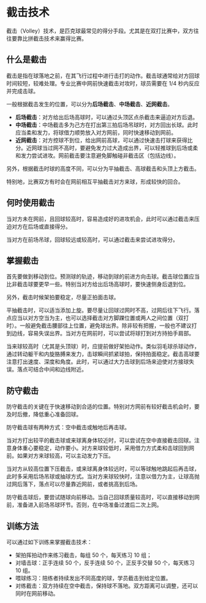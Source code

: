 # 截击技术

截击（Volley）技术，是匹克球最常见的得分手段。尤其是在双打比赛中，双方往往要靠比拼截击技术来赢得比赛。

## 什么是截击

截击是指在球落地之前，在其飞行过程中进行击打的动作。截击球通常给对方回球时间较短，较难处理。专业比赛中网前快速截击对攻时，球员需要在 1/4 秒内反应并完成击球。

一般根据截击发生的位置，可以分为**后场截击**、**中场截击**、**近网截击**。

* **后场截击**：对方给出后场高球时，可以通过头顶区点杀截击来逼迫对方后退。
* **中场截击**：中场截击多为己方在打出第三拍后场吊球时，对方回出长球。此时应当柔和发力，将球借力顺势放入对方网前，同时快速移动到网前。
* **近网截击**：对方控球不到位，给出网前高球，可以通过快速击打球来获得比分。近网球当过网不高时，要避免发力过大造成出界，可以轻推球到后场或柔和发力尝试进攻。网前截击要注意避免脚触碰非截击区（包括边线）。

另外，根据截击时球的高度不同，可以分为平抽截击、高球截击和头顶上方截击。

特别地，比赛双方有时会在网前相互平抽截击对方来球，形成较快的回合。

## 何时使用截击

当对方未在网前，且回球较高时，容易造成好的进攻机会，此时可以通过截击来压迫对方在后场或直接得分。

当对方在前场吊球，回球较远或较高时，可以通过截击来尝试进攻得分。

## 掌握截击

首先要做到移动到位。预测球的轨迹，移动到球的前进方向击球。截击球位置应当比非截击球要更早一些。特别当对方给出后场高球时，要快速侧身后退到位。

另外，截击时候架拍要稳定，尽量正拍面击球。

平抽截击时，可以适当添加上旋。要尽量让回球过网时不高，过网后往下飞行。落点应当以对方空当为主，也可以选择截击对方脚踝位置或两人之间位置（双打时）。一般避免截击腰部往上位置，避免球出界。除非较有把握，一般也不建议打到边线，容易失误出界。当对方在网前时，可以尝试将球打到对方持拍手肩部。

当来球较高时（尤其是头顶球）时，应提前做好架拍动作。类似羽毛球杀球动作，通过转动躯干和内旋胳膊来发力，击球瞬间抓紧球拍，保持拍面稳定。截击高球要注意打出速度、深度和角度。此时，可以通过大力击球到后场来迫使对方接球失误。落点可结合中间和边线附近。

## 防守截击

防守截击的关键在于快速移动到合适的位置。特别对方网前有较好截击机会时，要及时后撤，降低重心准备回球。

防守截击球有两种方式：空中截击或触地后再击球。

当对方打出较平的截击球或来球离身体较近时，可以尝试在空中直接截击回球。注意身体重心要稳定，动作要小。对方来球较低时，采用借力方式柔和击球回到网前。如果对方来球较高，可以主动发力下压。

当对方从较高位置下压截击，或来球离身体较远时，可以等球触地跳起后再击球，此时多采用后场吊球或抽球方式。当对方来球较快时，注意以借力为主，让球高抛过网后落下，落点可以尽量靠近网前，或者挑高到后场。

防守截击球后，要尝试随球向前移动。当自己回球质量较高时，可以直接移动到网前，准备进入前场吊球环节。否则，在中场准备过渡后二次上网。

## 训练方法

可以通过如下训练来掌握截击技术：

* 架拍挥拍动作来练习截击，每组 50 个，每天练习 10 组；
* 对墙击球：正手连续 50 个，反手连续 50 个，正反手交替 50 个，每天练习 10 组。
* 喂球练习：陪练者持续发出不同高度的球，学员截击到给定位置。
* 对练截击：双方持续在空中截击，保持球不落地。双方距离可以调整，还可以同时在网前移动。

